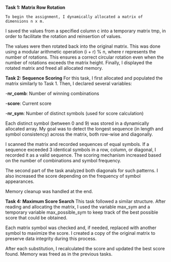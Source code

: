 **Task 1: Matrix Row Rotation**

    To begin the assignment, I dynamically allocated a matrix of dimensions n x m.
I saved the values from a specified column c into a temporary matrix tmp, in order to facilitate the rotation and reinsertion of values.

The values were then rotated back into the original matrix.
This was done using a modular arithmetic operation (i + r) % n, where r represents the number of rotations.
This ensures a correct circular rotation even when the number of rotations exceeds the matrix height.
Finally, I displayed the rotated matrix and freed all allocated memory.

**Task 2: Sequence Scoring**
    For this task, I first allocated and populated the matrix similarly to Task 1.
Then, I declared several variables:

-**nr_comb**: Number of winning combinations

-**score**: Current score

-**nr_sym**: Number of distinct symbols (used for score calculation)

Each distinct symbol (between 0 and 9) was stored in a dynamically allocated array.
My goal was to detect the longest sequence (in length and symbol consistency) across the matrix, both row-wise and diagonally.

I scanned the matrix and recorded sequences of equal symbols.
If a sequence exceeded 3 identical symbols in a row, column, or diagonal, I recorded it as a valid sequence.
The scoring mechanism increased based on the number of combinations and symbol frequency.

The second part of the task analyzed both diagonals for such patterns.
I also increased the score depending on the frequency of symbol appearances.

Memory cleanup was handled at the end.

**Task 4: Maximum Score Search**
    This task followed a similar structure.
After reading and allocating the matrix, I used the variable max_sym and a temporary variable max_possible_sym to keep track of the best possible score that could be obtained.

Each matrix symbol was checked and, if needed, replaced with another symbol to maximize the score.
I created a copy of the original matrix to preserve data integrity during this process.

After each substitution, I recalculated the score and updated the best score found.
Memory was freed as in the previous tasks.